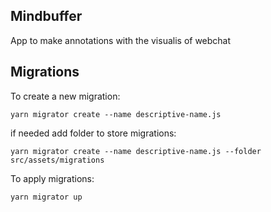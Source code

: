 ## Mindbuffer
App to make annotations with the visualis of webchat


## Migrations

To create a new migration:
```
yarn migrator create --name descriptive-name.js
```

if needed add folder to store migrations:

```
yarn migrator create --name descriptive-name.js --folder src/assets/migrations
```

To apply migrations:
```
yarn migrator up
```